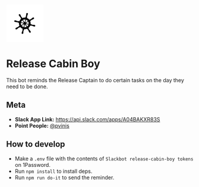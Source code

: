 <img src="assets/icon.png" width="100" />

# Release Cabin Boy

This bot reminds the Release Captain to do certain tasks on the day they need to be done.

## Meta

- **Slack App Link:** https://api.slack.com/apps/A04BAKXR83S
- **Point People:** [@pvinis](https://github.com/pvinis)

## How to develop

- Make a `.env` file with the contents of `Slackbot release-cabin-boy tokens` on 1Password.
- Run `npm install` to install deps.
- Run `npm run do-it` to send the reminder.
